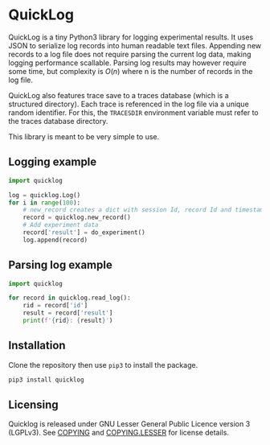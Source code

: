 # QuickLog

QuickLog is a tiny Python3 library for logging experimental results. It uses JSON to serialize log records into human readable text files. Appending new records to a log file does not require parsing the current log data, making logging performance scallable. Parsing log results may however require some time, but complexity is $O(n)$ where n is the number of records in the log file.

QuickLog also features trace save to a traces database (which is a structured directory). Each trace is referenced in the log file via a unique random identifier. For this, the `TRACESDIR` environment variable must refer to the traces database directory.

This library is meant to be very simple to use.

## Logging example

```python
import quicklog

log = quicklog.Log()
for i in range(100):
    # new_record creates a dict with session Id, record Id and timestamp.
    record = quicklog.new_record()
    # Add experiment data
    record['result'] = do_experiment()
    log.append(record)
```

## Parsing log example

```python
import quicklog

for record in quicklog.read_log():
    rid = record['id']
    result = record['result']
    print(f'{rid}: {result}')
```

## Installation

Clone the repository then use `pip3` to install the package.

```bash
pip3 install quicklog
```

## Licensing

Quicklog is released under GNU Lesser General Public Licence version 3 (LGPLv3).
See [COPYING](COPYING) and [COPYING.LESSER](COPYING.LESSER) for license details.

